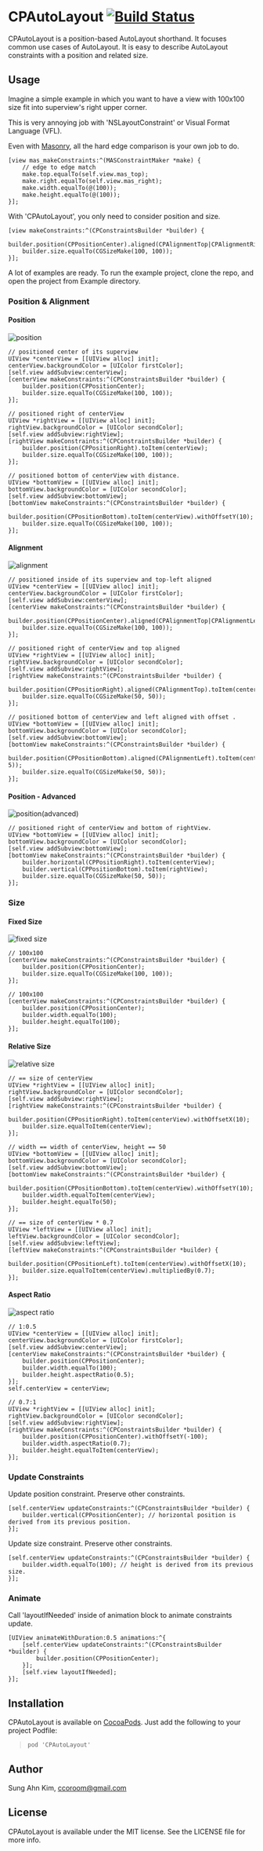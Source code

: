 # CPAutoLayout [![Build Status](https://travis-ci.org/sakim/CPAutoLayout.svg?branch=master)](https://travis-ci.org/sakim/CPAutoLayout.svg)

CPAutoLayout is a position-based AutoLayout shorthand. It focuses common use cases of AutoLayout. It is easy to describe AutoLayout constraints with a position and related size.

## Usage

Imagine a simple example in which you want to have a view with 100x100 size fit into superview's right upper corner.

This is very annoying job with 'NSLayoutConstraint' or Visual Format Language (VFL).

Even with [Masonry](https://github.com/Masonry/Masonry), all the hard edge comparison is your own job to do.

```obj-c
[view mas_makeConstraints:^(MASConstraintMaker *make) {
    // edge to edge match
    make.top.equalTo(self.view.mas_top);
    make.right.equalTo(self.view.mas_right);
    make.width.equalTo(@(100));
    make.height.equalTo(@(100));
}];
```

With 'CPAutoLayout', you only need to consider position and size.

```obj-c
[view makeConstraints:^(CPConstraintsBuilder *builder) {
    builder.position(CPPositionCenter).aligned(CPAlignmentTop|CPAlignmentRight);
    builder.size.equalTo(CGSizeMake(100, 100));
}];
```

A lot of examples are ready. To run the example project, clone the repo, and open the project from Example directory.

### Position & Alignment

#### Position

![position](https://raw.githubusercontent.com/sakim/CPAutoLayout/master/images/1_position.png)

```obj-c
// positioned center of its superview
UIView *centerView = [[UIView alloc] init];
centerView.backgroundColor = [UIColor firstColor];
[self.view addSubview:centerView];
[centerView makeConstraints:^(CPConstraintsBuilder *builder) {
    builder.position(CPPositionCenter);
    builder.size.equalTo(CGSizeMake(100, 100));
}];

// positioned right of centerView
UIView *rightView = [[UIView alloc] init];
rightView.backgroundColor = [UIColor secondColor];
[self.view addSubview:rightView];
[rightView makeConstraints:^(CPConstraintsBuilder *builder) {
    builder.position(CPPositionRight).toItem(centerView);
    builder.size.equalTo(CGSizeMake(100, 100));
}];

// positioned bottom of centerView with distance.
UIView *bottomView = [[UIView alloc] init];
bottomView.backgroundColor = [UIColor secondColor];
[self.view addSubview:bottomView];
[bottomView makeConstraints:^(CPConstraintsBuilder *builder) {
    builder.position(CPPositionBottom).toItem(centerView).withOffsetY(10);
    builder.size.equalTo(CGSizeMake(100, 100));
}];
```

#### Alignment

![alignment](https://raw.githubusercontent.com/sakim/CPAutoLayout/master/images/2_alignment.png)

```obj-c
// positioned inside of its superview and top-left aligned
UIView *centerView = [[UIView alloc] init];
centerView.backgroundColor = [UIColor firstColor];
[self.view addSubview:centerView];
[centerView makeConstraints:^(CPConstraintsBuilder *builder) {
    builder.position(CPPositionCenter).aligned(CPAlignmentTop|CPAlignmentLeft);
    builder.size.equalTo(CGSizeMake(100, 100));
}];

// positioned right of centerView and top aligned
UIView *rightView = [[UIView alloc] init];
rightView.backgroundColor = [UIColor secondColor];
[self.view addSubview:rightView];
[rightView makeConstraints:^(CPConstraintsBuilder *builder) {
    builder.position(CPPositionRight).aligned(CPAlignmentTop).toItem(centerView);
    builder.size.equalTo(CGSizeMake(50, 50));
}];

// positioned bottom of centerView and left aligned with offset .
UIView *bottomView = [[UIView alloc] init];
bottomView.backgroundColor = [UIColor secondColor];
[self.view addSubview:bottomView];
[bottomView makeConstraints:^(CPConstraintsBuilder *builder) {
    builder.position(CPPositionBottom).aligned(CPAlignmentLeft).toItem(centerView).withOffset(CGPointMake(5, 5));
    builder.size.equalTo(CGSizeMake(50, 50));
}];
```

#### Position - Advanced

![position(advanced)](https://raw.githubusercontent.com/sakim/CPAutoLayout/master/images/3_position_advanced.png)

```obj-c
// positioned right of centerView and bottom of rightView.
UIView *bottomView = [[UIView alloc] init];
bottomView.backgroundColor = [UIColor secondColor];
[self.view addSubview:bottomView];
[bottomView makeConstraints:^(CPConstraintsBuilder *builder) {
    builder.horizontal(CPPositionRight).toItem(centerView);
    builder.vertical(CPPositionBottom).toItem(rightView);
    builder.size.equalTo(CGSizeMake(50, 50));
}];
```

### Size

#### Fixed Size

![fixed size](https://raw.githubusercontent.com/sakim/CPAutoLayout/master/images/4_fixed_size.png)

```obj-c
// 100x100
[centerView makeConstraints:^(CPConstraintsBuilder *builder) {
    builder.position(CPPositionCenter);
    builder.size.equalTo(CGSizeMake(100, 100));
}];
```

```obj-c
// 100x100
[centerView makeConstraints:^(CPConstraintsBuilder *builder) {
    builder.position(CPPositionCenter);
    builder.width.equalTo(100);
    builder.height.equalTo(100);
}];
```

#### Relative Size

![relative size](https://raw.githubusercontent.com/sakim/CPAutoLayout/master/images/5_relative_size.png)

```obj-c
// == size of centerView
UIView *rightView = [[UIView alloc] init];
rightView.backgroundColor = [UIColor secondColor];
[self.view addSubview:rightView];
[rightView makeConstraints:^(CPConstraintsBuilder *builder) {
    builder.position(CPPositionRight).toItem(centerView).withOffsetX(10);
    builder.size.equalToItem(centerView);
}];

// width == width of centerView, height == 50
UIView *bottomView = [[UIView alloc] init];
bottomView.backgroundColor = [UIColor secondColor];
[self.view addSubview:bottomView];
[bottomView makeConstraints:^(CPConstraintsBuilder *builder) {
    builder.position(CPPositionBottom).toItem(centerView).withOffsetY(10);
    builder.width.equalToItem(centerView);
    builder.height.equalTo(50);
}];

// == size of centerView * 0.7
UIView *leftView = [[UIView alloc] init];
leftView.backgroundColor = [UIColor secondColor];
[self.view addSubview:leftView];
[leftView makeConstraints:^(CPConstraintsBuilder *builder) {
    builder.position(CPPositionLeft).toItem(centerView).withOffsetX(10);
    builder.size.equalToItem(centerView).multipliedBy(0.7);
}];
```

#### Aspect Ratio

![aspect ratio](https://raw.githubusercontent.com/sakim/CPAutoLayout/master/images/6_aspect_ratio.png)

```obj-c
// 1:0.5
UIView *centerView = [[UIView alloc] init];
centerView.backgroundColor = [UIColor firstColor];
[self.view addSubview:centerView];
[centerView makeConstraints:^(CPConstraintsBuilder *builder) {
    builder.position(CPPositionCenter);
    builder.width.equalTo(100);
    builder.height.aspectRatio(0.5);
}];
self.centerView = centerView;

// 0.7:1
UIView *rightView = [[UIView alloc] init];
rightView.backgroundColor = [UIColor secondColor];
[self.view addSubview:rightView];
[rightView makeConstraints:^(CPConstraintsBuilder *builder) {
    builder.position(CPPositionCenter).withOffsetY(-100);
    builder.width.aspectRatio(0.7);
    builder.height.equalToItem(centerView);
}];
```

### Update Constraints

Update position constraint. Preserve other constraints.

```obj-c
[self.centerView updateConstraints:^(CPConstraintsBuilder *builder) {
    builder.vertical(CPPositionCenter); // horizontal position is derived from its previous position.
}];
```

Update size constraint. Preserve other constraints.

```obj-c
[self.centerView updateConstraints:^(CPConstraintsBuilder *builder) {
    builder.width.equalTo(100); // height is derived from its previous size.
}];
```

### Animate

Call 'layoutIfNeeded' inside of animation block to animate constraints update.

```obj-c
[UIView animateWithDuration:0.5 animations:^{
    [self.centerView updateConstraints:^(CPConstraintsBuilder *builder) {
        builder.position(CPPositionCenter);
    }];
    [self.view layoutIfNeeded];
}];
```

## Installation

CPAutoLayout is available on [CocoaPods](http://cocoapods.org/). Just add the following to your project Podfile:

>`pod 'CPAutoLayout'`

## Author

Sung Ahn Kim, ccoroom@gmail.com

## License

CPAutoLayout is available under the MIT license. See the LICENSE file for more info.

